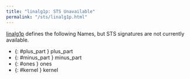 ```yaml
---
title: "linalg1p: STS Unavailable"
permalink: "/sts/linalg1p.html"
---
```






[linalg1p](/cd/linalg1p)
defines the following Names, but STS signatures are not currently available.


 *  {: #plus_part } plus_part
 *  {: #minus_part } minus_part
 *  {: #ones } ones
 *  {: #kernel } kernel